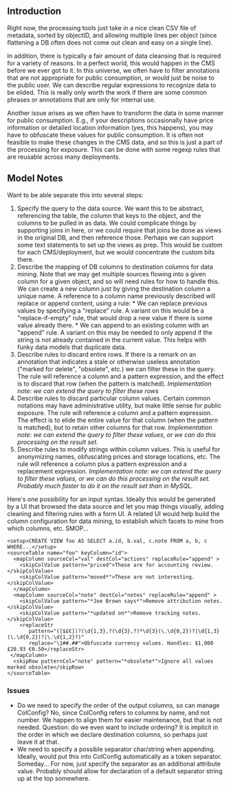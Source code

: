 ## Introduction ##

Right now, the processing tools just take in a nice clean CSV file of metadata, sorted by objectID, and allowing multiple lines per object (since flattening a DB often does not come out clean and easy on a single line).

In addition, there is typically a fair amount of data cleansing that is required for a variety of reasons. In a perfect world, this would happen in the CMS before we ever got to it. In this universe, we often have to filter annotations that are not appropriate for public consumption, or would just be noise to the public user. We can describe regular expressions to recognize data to be elided. This is really only worth the work if there are some common phrases or annotations that are only for internal use.

Another issue arises as we often have to transform the data in some manner for public consumption. E.g., if your descriptions occasionally have price information or detailed location information (yes, this happens), you may have to obfuscate these values for public consumption. It is often not feasible to make these changes in the CMS data, and so this is just a part of the processing for exposure. This can be done with some regexp rules that are reusable across many deployments.

## Model Notes ##

Want to be able separate this into several steps:
  1. Specify the query to the data source. We want this to be abstract, referencing the table, the column that keys to the object, and the columns to be pulled in as data. We could complicate things by supporting joins in here, or we could require that joins be done as views in the original DB, and then reference those. Perhaps we can support some text statements to set up the views as prep. This would be custom for each CMS/deployment, but we would concentrate the custom bits there.
  1. Describe the mapping of DB columns to destination columns for data mining. Note that we may get multiple sources flowing into a given column for a given object, and so will need rules for how to handle this. We can create a new column just by giving the destination column a unique name. A reference to a column name previously described will replace or append content, using a rule:
    * We can replace previous values by specifying a "replace" rule. A variant on this would be a "replace-if-empty" rule, that would drop a new value if there is some value already there.
    * We can append to an existing column with an "append" rule. A variant on this may be needed to only append if the string is not already contained in the current value. This helps with funky data models that duplicate data.
  1. Describe rules to discard entire rows. If there is a remark on an annotation that indicates a stale or otherwise useless annotation ("marked for delete", "obsolete", etc.) we can filter these in the query. The rule will reference a column and a pattern expression, and the effect is to discard that row (when the pattern is matched). _Implementation note: we can extend the query to filter these rows_
  1. Describe rules to discard particular column values. Certain common notations may have administrative utility, but make little sense for public exposure. The rule will reference a column and a pattern expression. The effect is to elide the entire value for that column (when the pattern is matched), but to retain other columns for that row. _Implementation note: we can extend the query to filter these values, or we can do this processing on the result set._
  1. Describe rules to modify strings within column values. This is useful for anonymizing names, obfuscating prices and storage locations, etc. The rule will reference a column plus a pattern expression and a replacement expression. _Implementation note: we can extend the query to filter these values, or we can do this processing on the result set. Probably much faster to do it on the result set than in MySQL._

Here's one possibility for an input syntax. Ideally this would be generated by a UI that browsed the data source and let you map things visually, adding cleaning and filtering rules with a form UI. A related UI would help build the column configuration for data mining, to establish which facets to mine from which columns, etc. SMOP...

```
<setup>CREATE VIEW foo AS SELECT a.id, b.val, c.note FROM a, b, c WHERE...</setup>
<sourceTable name="foo" keyColumn="id">
  <mapColumn sourceCol="val" destCol="actions" replaceRule="append" >
    <skipColValue pattern="priced">These are for accounting review.</skipColValue>
    <skipColValue pattern="moved*">These are not interesting.</skipColValue>
  </mapColumn>
  <mapColumn sourceCol="note" destCol="notes" replaceRule="append" >
    <skipColValue pattern="*Joe Brown says*">Remove attribution notes.</skipColValue>
    <skipColValue pattern="*updated on*">Remove tracking notes.</skipColValue>
    <replaceStr
       pattern="([$£€])?(\d{1,3},?(\d{3},?)*\d{3}(\.\d{0,2})?|\d{1,3}(\.\d{0,2})?|\.\d{1,2}?)" 
       replace="\1##.##">Obfuscate currency values. Handles: $1,000 £20.93 €0.50</replaceStr> 
 </mapColumn>
  <skipRow patternCol="note" pattern="*obsolete*">Ignore all values marked obsolete</skipRow>
</sourceTable>
```

### Issues ###
  * Do we need to specify the order of the output columns, so can manage ColConfig? No, since ColConfig refers to columns by name, and not number. We happen to align them for easier maintenance, but that is not needed. Question: do we even want to include ordering? It is implicit in the order in which we declare destination columns, so perhaps just leave it at that.
  * We need to specify a possible separator char/string when appending. Ideally, would put this into ColConfig automatically as a token separator. Someday... For now, just specify the separator as an additional attribute value. Probably should allow for declaration of a default separator string up at the top somewhere.